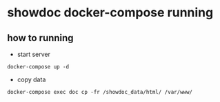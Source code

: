 # showdoc docker-compose running

## how to running

* start server

```code
docker-compose up -d
```

* copy data

```code
docker-compose exec doc cp -fr /showdoc_data/html/ /var/www/
```